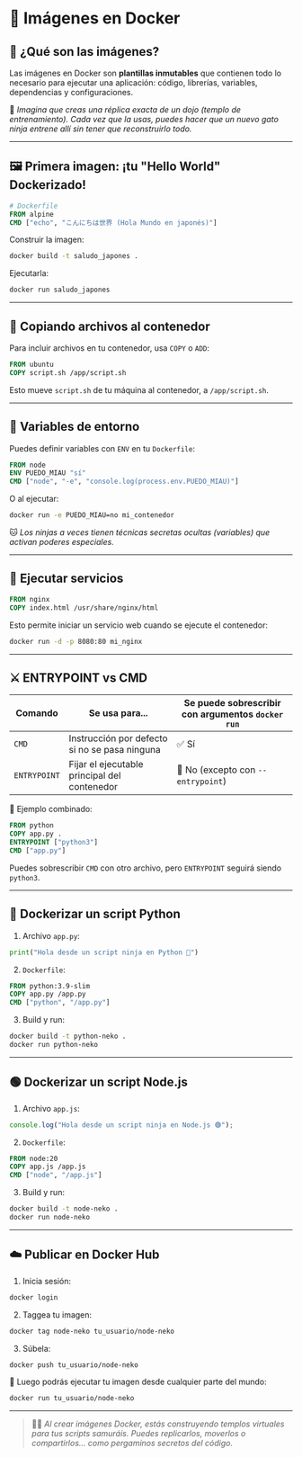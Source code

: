 # 🐋 Imágenes en Docker

## 🧱 ¿Qué son las imágenes?

Las imágenes en Docker son **plantillas inmutables** que contienen todo lo necesario para ejecutar una aplicación: código, librerías, variables, dependencias y configuraciones.

🐾 *Imagina que creas una réplica exacta de un dojo (templo de entrenamiento). Cada vez que la usas, puedes hacer que un nuevo gato ninja entrene allí sin tener que reconstruirlo todo.*

---

## 🖼️ Primera imagen: ¡tu "Hello World" Dockerizado!

```dockerfile
# Dockerfile
FROM alpine
CMD ["echo", "こんにちは世界 (Hola Mundo en japonés)"]
```

Construir la imagen:

```bash
docker build -t saludo_japones .
```

Ejecutarla:

```bash
docker run saludo_japones
```

---

## 📁 Copiando archivos al contenedor

Para incluir archivos en tu contenedor, usa `COPY` o `ADD`:

```dockerfile
FROM ubuntu
COPY script.sh /app/script.sh
```

Esto mueve `script.sh` de tu máquina al contenedor, a `/app/script.sh`.

---

## 🌿 Variables de entorno

Puedes definir variables con `ENV` en tu `Dockerfile`:

```dockerfile
FROM node
ENV PUEDO_MIAU "sí"
CMD ["node", "-e", "console.log(process.env.PUEDO_MIAU)"]
```

O al ejecutar:

```bash
docker run -e PUEDO_MIAU=no mi_contenedor
```

🐱 *Los ninjas a veces tienen técnicas secretas ocultas (variables) que activan poderes especiales.*

---

## 🔄 Ejecutar servicios

```dockerfile
FROM nginx
COPY index.html /usr/share/nginx/html
```

Esto permite iniciar un servicio web cuando se ejecute el contenedor:

```bash
docker run -d -p 8080:80 mi_nginx
```

---

## ⚔️ ENTRYPOINT vs CMD

| Comando      | Se usa para... | Se puede sobrescribir con argumentos `docker run` |
|--------------|----------------|-------------------|
| `CMD`        | Instrucción por defecto si no se pasa ninguna | ✅ Sí |
| `ENTRYPOINT` | Fijar el ejecutable principal del contenedor | 🚫 No (excepto con `--entrypoint`) |

🔧 Ejemplo combinado:

```dockerfile
FROM python
COPY app.py .
ENTRYPOINT ["python3"]
CMD ["app.py"]
```

Puedes sobrescribir `CMD` con otro archivo, pero `ENTRYPOINT` seguirá siendo `python3`.

---

## 🐍 Dockerizar un script Python

1. Archivo `app.py`:

```python
print("Hola desde un script ninja en Python 🐍")
```

2. `Dockerfile`:

```dockerfile
FROM python:3.9-slim
COPY app.py /app.py
CMD ["python", "/app.py"]
```

3. Build y run:

```bash
docker build -t python-neko .
docker run python-neko
```

---

## 🟢 Dockerizar un script Node.js

1. Archivo `app.js`:

```js
console.log("Hola desde un script ninja en Node.js 🟢");
```

2. `Dockerfile`:

```dockerfile
FROM node:20
COPY app.js /app.js
CMD ["node", "/app.js"]
```

3. Build y run:

```bash
docker build -t node-neko .
docker run node-neko
```

---

## ☁️ Publicar en Docker Hub

1. Inicia sesión:

```bash
docker login
```

2. Taggea tu imagen:

```bash
docker tag node-neko tu_usuario/node-neko
```

3. Súbela:

```bash
docker push tu_usuario/node-neko
```

🔗 Luego podrás ejecutar tu imagen desde cualquier parte del mundo:

```bash
docker run tu_usuario/node-neko
```

---

> 🧘‍♀️ *Al crear imágenes Docker, estás construyendo templos virtuales para tus scripts samuráis. Puedes replicarlos, moverlos o compartirlos... como pergaminos secretos del código.*

